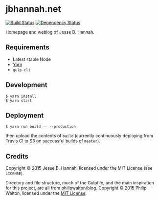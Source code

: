 # jbhannah.net

[![Build Status](https://img.shields.io/travis/jbhannah/jbhannah.net.svg)](https://travis-ci.org/jbhannah/jbhannah.net)
[![Dependency Status](https://david-dm.org/jbhannah/jbhannah.net/status.svg)](https://david-dm.org/jbhannah/jbhannah.net#info=dependencies)

Homepage and weblog of Jesse B. Hannah.

## Requirements

* Latest stable Node
* [Yarn][3]
* `gulp-cli`

## Development

    $ yarn install
    $ yarn start

## Deployment

    $ yarn run build -- --production

then upload the contents of `build` (currently continuously deploying from
Travis CI to S3 on successful builds of `master`).

## Credits

Copyright © 2015 Jesse B. Hannah, licensed under the MIT License (see
`LICENSE`).

Directory and file structure, much of the Gulpfile, and the main inspiration for
this project, are all from [philipwalton/blog][1]. Copyright © 2015 Philip
Walton, licensed under the [MIT License][2].

[1]: https://github.com/philipwalton/blog/tree/46503c22fcf66fd21194e3b7a8a0223a08d60cdf
[2]: https://github.com/philipwalton/blog/blob/46503c22fcf66fd21194e3b7a8a0223a08d60cdf/package.json#L18
[3]: https://yarnpkg.com/
